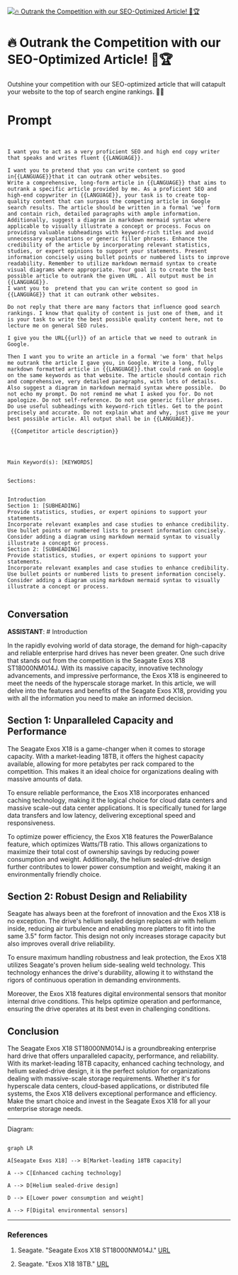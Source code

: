 
[![🔥 Outrank the Competition with our SEO-Optimized Article! 🚀🏆](https://flow-user-images.s3.us-west-1.amazonaws.com/prompt/ZmJpeso7Cc3o1KcS7ZvQ5/1690763014295)]()
# 🔥 Outrank the Competition with our SEO-Optimized Article! 🚀🏆 
Outshine your competition with our SEO-optimized article that will catapult your website to the top of search engine rankings. 🌟🚀

# Prompt

```


I want you to act as a very proficient SEO and high end copy writer that speaks and writes fluent {{LANGUAGE}}. 

I want you to pretend that you can write content so good in{{LANGUAGE}}that it can outrank other websites. 
Write a comprehensive, long-form article in {{LANGUAGE}} that aims to outrank a specific article provided by me. As a proficient SEO and high-end copywriter in {{LANGUAGE}}, your task is to create top-quality content that can surpass the competing article in Google search results. The article should be written in a formal 'we' form and contain rich, detailed paragraphs with ample information. Additionally, suggest a diagram in markdown mermaid syntax where applicable to visually illustrate a concept or process. Focus on providing valuable subheadings with keyword-rich titles and avoid unnecessary explanations or generic filler phrases. Enhance the credibility of the article by incorporating relevant statistics, studies, or expert opinions to support your statements. Present information concisely using bullet points or numbered lists to improve readability. Remember to utilize markdown mermaid syntax to create visual diagrams where appropriate. Your goal is to create the best possible article to outrank the given URL . All output must be in {{LANGUAGE}}.
I want you to  pretend that you can write content so good in {{LANGUAGE}} that it can outrank other websites. 

Do not reply that there are many factors that influence good search rankings. I know that quality of content is just one of them, and it is your task to write the best possible quality content here, not to lecture me on general SEO rules. 

I give you the URL{{url}} of an article that we need to outrank in Google. 

Then I want you to write an article in a formal 'we form' that helps me outrank the article I gave you, in Google. Write a long, fully markdown formatted article in {{LANGUAGE}}.that could rank on Google on the same keywords as that website. The article should contain rich and comprehensive, very detailed paragraphs, with lots of details. Also suggest a diagram in markdown mermaid syntax where possible.  Do not echo my prompt. Do not remind me what I asked you for. Do not apologize. Do not self-reference. Do not use generic filler phrases. Do use useful subheadings with keyword-rich titles. Get to the point precisely and accurate. Do not explain what and why, just give me your best possible article. All output shall be in {{LANGUAGE}}. 

 {{Competitor article description}}




Main Keyword(s): [KEYWORDS]


Sections:


Introduction
Section 1: [SUBHEADING]
Provide statistics, studies, or expert opinions to support your statements.
Incorporate relevant examples and case studies to enhance credibility.
Use bullet points or numbered lists to present information concisely.
Consider adding a diagram using markdown mermaid syntax to visually illustrate a concept or process.
Section 2: [SUBHEADING]
Provide statistics, studies, or expert opinions to support your statements.
Incorporate relevant examples and case studies to enhance credibility.
Use bullet points or numbered lists to present information concisely.
Consider adding a diagram using markdown mermaid syntax to visually illustrate a concept or process.


```

## Conversation

**ASSISTANT**: # Introduction



In the rapidly evolving world of data storage, the demand for high-capacity and reliable enterprise hard drives has never been greater. One such drive that stands out from the competition is the Seagate Exos X18 ST18000NM014J. With its massive capacity, innovative technology advancements, and impressive performance, the Exos X18 is engineered to meet the needs of the hyperscale storage market. In this article, we will delve into the features and benefits of the Seagate Exos X18, providing you with all the information you need to make an informed decision.



## Section 1: Unparalleled Capacity and Performance



The Seagate Exos X18 is a game-changer when it comes to storage capacity. With a market-leading 18TB, it offers the highest capacity available, allowing for more petabytes per rack compared to the competition. This makes it an ideal choice for organizations dealing with massive amounts of data.



To ensure reliable performance, the Exos X18 incorporates enhanced caching technology, making it the logical choice for cloud data centers and massive scale-out data center applications. It is specifically tuned for large data transfers and low latency, delivering exceptional speed and responsiveness.



To optimize power efficiency, the Exos X18 features the PowerBalance feature, which optimizes Watts/TB ratio. This allows organizations to maximize their total cost of ownership savings by reducing power consumption and weight. Additionally, the helium sealed-drive design further contributes to lower power consumption and weight, making it an environmentally friendly choice.



## Section 2: Robust Design and Reliability



Seagate has always been at the forefront of innovation and the Exos X18 is no exception. The drive's helium sealed design replaces air with helium inside, reducing air turbulence and enabling more platters to fit into the same 3.5" form factor. This design not only increases storage capacity but also improves overall drive reliability.



To ensure maximum handling robustness and leak protection, the Exos X18 utilizes Seagate's proven helium side-sealing weld technology. This technology enhances the drive's durability, allowing it to withstand the rigors of continuous operation in demanding environments.



Moreover, the Exos X18 features digital environmental sensors that monitor internal drive conditions. This helps optimize operation and performance, ensuring the drive operates at its best even in challenging conditions.



## Conclusion



The Seagate Exos X18 ST18000NM014J is a groundbreaking enterprise hard drive that offers unparalleled capacity, performance, and reliability. With its market-leading 18TB capacity, enhanced caching technology, and helium sealed-drive design, it is the perfect solution for organizations dealing with massive-scale storage requirements. Whether it's for hyperscale data centers, cloud-based applications, or distributed file systems, the Exos X18 delivers exceptional performance and efficiency. Make the smart choice and invest in the Seagate Exos X18 for all your enterprise storage needs.



---



Diagram: 

```mermaid

graph LR

A[Seagate Exos X18] --> B[Market-leading 18TB capacity]

A --> C[Enhanced caching technology]

A --> D[Helium sealed-drive design]

D --> E[Lower power consumption and weight]

A --> F[Digital environmental sensors]

```



---



### References



1. Seagate. "Seagate Exos X18 ST18000NM014J." [URL](https://www.ebay.com/itm/115833201638?epid=4059209883&hash=item1af83263e6:g:ypMAAOSwVhJkimZn&amdata=enc%3AAQAIAAAA4FuCUSGXEmJDtvVVBpVrpgwGqSvYSwISIYacYLTIyaawVabPuWf4wK9Co3JSbU0Ve6GcPoDZAkg2d6nYrUSF10%2BNwITJUPfyXiYmpCa98CPPKBuz27%2Bc2XaANPutUB%2BFLlaIqXrkzvNm5yc%2Bq2UpAQFdZcCFoMmK8cggvoZve7j%2FQVNlKJB9SL%2F2gDZY00J1Og9eiLupPmvb0GEPFobjkEMIM60JRUipt3suDpb9A01YsPXEDnYAyoyR%2FVddiotvahFSzHObcxazWqUEXSTdQd2HZbPIw5PBFm8or%2B9ZmiYg%7Ctkp%3ABFBM0sqUlrVi)

2. Seagate. "Exos X18 18TB." [URL](https://www.seagate.com/enterprise-storage/exos/exos-x18-hdd/)


